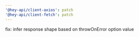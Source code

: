 ```yaml
---
'@hey-api/client-axios': patch
'@hey-api/client-fetch': patch
---
```


fix: infer response shape based on throwOnError option value
